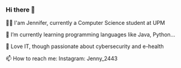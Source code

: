 ### Hi there 👋
👋🏻 I'am Jennifer, currently a Computer Science student at UPM

🌱 I’m currently learning programming languages like Java, Python... 

🏁 Love IT, though passionate about cybersecurity and e-health

📫 How to reach me: 
    Instagram: Jenny_2443 
<!--
**Jenny2443/Jenny2443** is a ✨ _special_ ✨ repository because its `README.md` (this file) appears on your GitHub profile.

Here are some ideas to get you started:

- 🔭 I’m currently working on ...
- 🌱 I’m currently learning ...
- 👯 I’m looking to collaborate on ...
- 🤔 I’m looking for help with ...
- 💬 Ask me about ...
- 📫 How to reach me: ...
- 😄 Pronouns: ...
- ⚡ Fun fact: ...
-->
